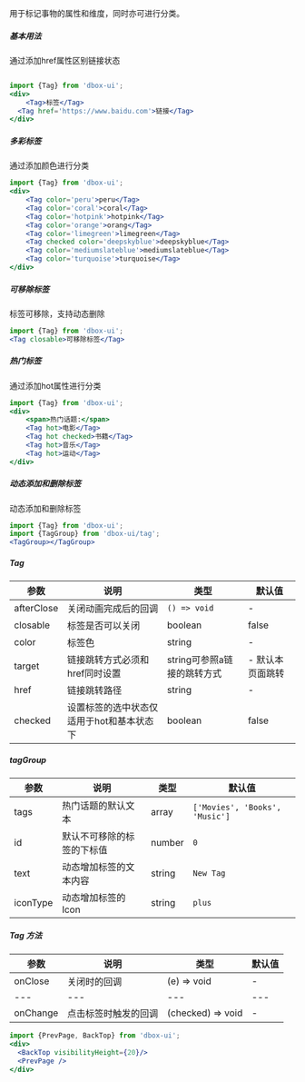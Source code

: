 用于标记事物的属性和维度，同时亦可进行分类。

##### **基本用法**
通过添加href属性区别链接状态
```jsx

import {Tag} from 'dbox-ui';
<div>
	<Tag>标签</Tag>
  <Tag href='https://www.baidu.com'>链接</Tag>
</div>
```

##### **多彩标签**
通过添加颜色进行分类
```jsx
import {Tag} from 'dbox-ui';
<div>
	<Tag color='peru'>peru</Tag>
    <Tag color='coral'>coral</Tag>
    <Tag color='hotpink'>hotpink</Tag>
    <Tag color='orange'>orang</Tag>
    <Tag color='limegreen'>limegreen</Tag>
    <Tag checked color='deepskyblue'>deepskyblue</Tag>
    <Tag color='mediumslateblue'>mediumslateblue</Tag>
    <Tag color='turquoise'>turquoise</Tag>
</div>
```

##### **可移除标签**
标签可移除，支持动态删除
```jsx
import {Tag} from 'dbox-ui';
<Tag closable>可移除标签</Tag>
```

##### **热门标签**
通过添加hot属性进行分类
```jsx
import {Tag} from 'dbox-ui';
<div>
	<span>热门话题:</span>
	<Tag hot>电影</Tag>
	<Tag hot checked>书籍</Tag>
	<Tag hot>音乐</Tag>
	<Tag hot>运动</Tag>
</div>
```

##### **动态添加和删除标签**
动态添加和删除标签
```jsx
import {Tag} from 'dbox-ui';
import {TagGroup} from 'dbox-ui/tag';
<TagGroup></TagGroup>
```



##### **Tag**

| 参数 | 说明 | 类型 | 默认值 |
| --- | --- | --- | --- |
| afterClose | 关闭动画完成后的回调 | `() => void` | - |
| closable | 标签是否可以关闭 | boolean | false |
| color | 标签色 | string | - |
| target | 链接跳转方式必须和href同时设置 | string可参照a链接的跳转方式 | - 默认本页面跳转 |
| href | 链接跳转路径 | string | -  |
| checked | 设置标签的选中状态仅适用于hot和基本状态下 | boolean | false |

##### **tagGroup**

| 参数 | 说明 | 类型 | 默认值 |
| --- | --- | --- | --- |
| tags | 热门话题的默认文本 | array | `['Movies', 'Books', 'Music']` |
| id | 默认不可移除的标签的下标值 | number | `0` |
| text | 动态增加标签的文本内容 | string | `New Tag` |
| iconType | 动态增加标签的Icon | string | `plus` |


##### **Tag 方法**

| 参数 | 说明 | 类型 | 默认值 |
| --- | --- | --- | --- |
| onClose | 关闭时的回调 | (e) => void | - |
| --- | --- | --- | --- |
| onChange | 点击标签时触发的回调 | (checked) => void | - |



```jsx noeditor
import {PrevPage, BackTop} from 'dbox-ui';
<div>
  <BackTop visibilityHeight={20}/>
  <PrevPage />
</div>
```
